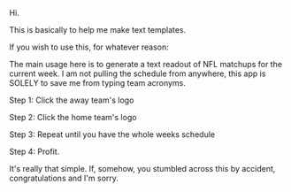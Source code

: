 Hi.

This is basically to help me make text templates. 

If you wish to use this, for whatever reason:

The main usage here is to generate a text readout of NFL matchups for the current week. 
I am not pulling the schedule from anywhere, this app is SOLELY to save me from typing team acronyms.

Step 1: Click the away team's logo

Step 2: Click the home team's logo

Step 3: Repeat until you have the whole weeks schedule

Step 4: Profit.


It's really that simple. If, somehow, you stumbled across this by accident, congratulations and I'm sorry. 
